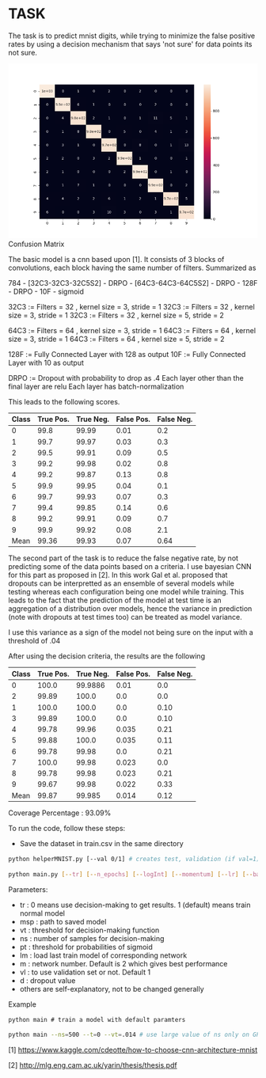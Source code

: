 # TASK

The task is to predict mnist digits, while trying to minimize the false positive rates by using a decision mechanism that says 'not sure' for data points its not sure.

![alt text](CF.png)
Confusion Matrix

The basic model is a cnn based upon [1]. It consists of 3 blocks of convolutions, each block having the same number of filters. Summarized as 

784 - [32C3-32C3-32C5S2] - DRPO - [64C3-64C3-64C5S2] - DRPO - 128F -  DRPO - 10F - sigmoid

32C3 := Filters = 32 , kernel size = 3, stride = 1
32C3 := Filters = 32 , kernel size = 3, stride = 1
32C3 := Filters = 32 , kernel size = 5, stride = 2

64C3 := Filters = 64 , kernel size = 3, stride = 1
64C3 := Filters = 64 , kernel size = 3, stride = 1
64C3 := Filters = 64 , kernel size = 5, stride = 2

128F := Fully Connected Layer with 128 as output
10F := Fully Connected Layer with 10 as output

DRPO := Dropout with probability to drop as .4
Each layer other than the final layer are relu
Each layer has batch-normalization 

This leads to the following scores.

Class | True Pos. | True Neg. | False Pos. | False Neg. |
------|---------|---------|--------|--------|
   0  | 99.8    | 99.99   | 0.01    | 0.2  |
   1  | 99.7    | 99.97   | 0.03    | 0.3  |
   2  | 99.5    | 99.91   | 0.09    | 0.5  |
   3  | 99.2    | 99.98   | 0.02    | 0.8  |
   4  | 99.2    | 99.87   | 0.13    | 0.8  |
   5  | 99.9    | 99.95   | 0.04    | 0.1  |
   6  | 99.7    | 99.93   | 0.07    | 0.3  |
   7  | 99.4    | 99.85   | 0.14    | 0.6  |
   8  | 99.2    | 99.91   | 0.09    | 0.7  |
   9  | 99.9    | 99.92   | 0.08    | 2.1  |
 Mean | 99.36   | 99.93   | 0.07    | 0.64 |


The second part of the task is to reduce the false negative rate, by not predicting some of the data points based on a criteria. I use bayesian CNN for this part as proposed in [2]. In this work Gal et al. proposed that dropouts can be interpretted as an ensemble of several models while testing whereas each configuration being one model while training. This leads to the fact that the prediction of the model at test time is an aggregation of a distribution over models, hence the variance in prediction (note with dropouts at test times too) can be treated as model variance.

I use this variance as a sign of the model not being sure on the input with a threshold of .04

After using the decision criteria, the results are the following

Class | True Pos. | True Neg. | False Pos. | False Neg. |
------|---------|---------|--------|--------|
  0   | 100.0   | 99.9886 | 0.01   | 0.0    |
  2   | 99.89   | 100.0   | 0.0    | 0.0    |
  1   | 100.0   | 100.0   | 0.0    | 0.10   |
  3   | 99.89   | 100.0   | 0.0    | 0.10   |
  4   | 99.78   | 99.96   | 0.035  | 0.21   |
  5   | 99.88   | 100.0   | 0.035  | 0.11   |
  6   | 99.78   | 99.98   | 0.0    | 0.21   |
  7   | 100.0   | 99.98   | 0.023  | 0.0    |
  8   | 99.78   | 99.98   | 0.023  | 0.21   |
  9   | 99.67   | 99.98   | 0.022  | 0.33   |
 Mean | 99.87   | 99.985  | 0.014  | 0.12   |

Coverage Percentage : 93.09%

To run the code, follow these steps:

* Save the dataset in train.csv in the same directory

```bash
python helperMNIST.py [--val 0/1] # creates test, validation (if val=1), train set from .csv file and saves in data folder
```
 
```bash
python main.py [--tr] [--n_epochs] [--logInt] [--momentum] [--lr] [--batchSize] [--dataPath] [--msp] [--vt] [--ns] [--lm] [--pt] [--vl] [--m] [--d]
```

Parameters:
* tr : 0 means use decision-making to get results. 1 (default) means train normal model
* msp : path to saved model
* vt : threshold for decision-making function
* ns : number of samples for decision-making
* pt : threshold for probabilities of sigmoid
* lm : load last train model of corresponding network
* m : network number. Default is 2 which gives best performance
* vl : to use validation set or not. Default 1
* d : dropout value
* others are self-explanatory, not to be changed generally 

Example 


```ash
python main # train a model with default paramters
```

```bash
python main --ns=500 --t=0 --vt=.014 # use large value of ns only on GPU, will be slow on cpu
```

[1] https://www.kaggle.com/cdeotte/how-to-choose-cnn-architecture-mnist

[2] http://mlg.eng.cam.ac.uk/yarin/thesis/thesis.pdf

<!-- 
# DATA DESCRIPTION

The data file mnist.csv contains gray-scale images of hand-drawn digits,
from zero through nine.

Each image is 28 pixels in height and 28 pixels in width, for a total of 784
pixels in total. Each pixel has a single pixel-value associated with it,
indicating the lightness or darkness of that pixel, with higher numbers meaning
darker. This pixel-value is an integer between 0 and 255, inclusive.

The data set (mnist.csv), has 785 columns. The first column, called
"label", is the digit that was drawn by the user. The rest of the columns
contain the pixel-values of the associated image.

Each pixel column in the training set has a name like pixelx, where x is an
integer between 0 and 783, inclusive. To locate this pixel on the image,
suppose that we have decomposed x as x = i * 28 + j, where i and j are integers
between 0 and 27, inclusive. Then pixelx is located on row i and column j of a
28 x 28 matrix, (indexing by zero).

For example, pixel31 indicates the pixel that is in the fourth column from the
left, and the second row from the top, as in the ascii-diagram below.

Visually, if we omit the "pixel" prefix, the pixels make up the image like this:

000 001 002 003 ... 026 027
028 029 030 031 ... 054 055
056 057 058 059 ... 082 083
 |   |   |   |  ...  |   |
728 729 730 731 ... 754 755
756 757 758 759 ... 782 783 

# ACKNOWLEDGEMENTS
More details about the dataset, including algorithms that
have been tried on it and their levels of success, can be found at
http://yann.lecun.com/exdb/mnist/index.html. The dataset is made available
under a Creative Commons Attribution-Share Alike 3.0 license. -->
